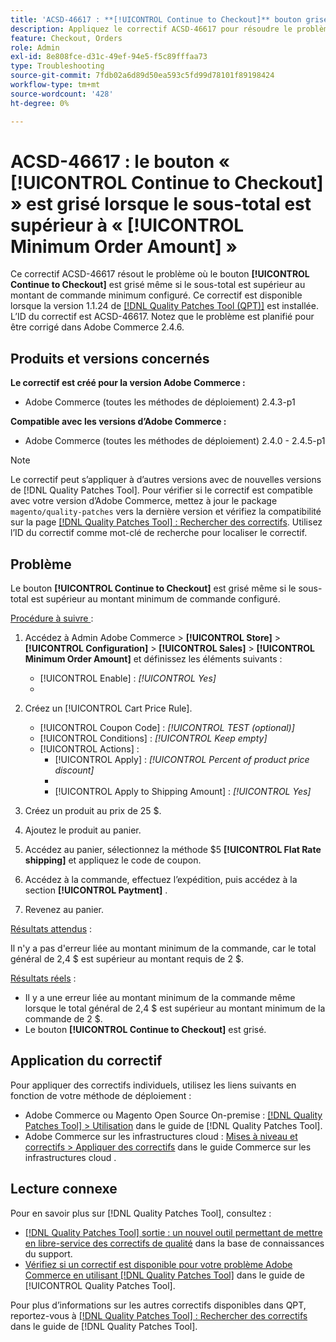 ```yaml
---
title: 'ACSD-46617 : **[!UICONTROL Continue to Checkout]** bouton grisé lorsque le sous-total est supérieur au montant minimum de commande configuré'
description: Appliquez le correctif ACSD-46617 pour résoudre le problème d’Adobe Commerce où le bouton **[!UICONTROL Continue to Checkout]** est grisé même si le sous-total est supérieur au montant minimum de commande configuré.
feature: Checkout, Orders
role: Admin
exl-id: 8e808fce-d31c-49ef-94e5-f5c89fffaa73
type: Troubleshooting
source-git-commit: 7fdb02a6d89d50ea593c5fd99d78101f89198424
workflow-type: tm+mt
source-wordcount: '428'
ht-degree: 0%

---
```


# ACSD-46617 : le bouton « [!UICONTROL Continue to Checkout] » est grisé lorsque le sous-total est supérieur à « [!UICONTROL Minimum Order Amount] »

Ce correctif ACSD-46617 résout le problème où le bouton **[!UICONTROL Continue to Checkout]** est grisé même si le sous-total est supérieur au montant de commande minimum configuré. Ce correctif est disponible lorsque la version 1.1.24 de [[!DNL Quality Patches Tool (QPT)]](https://experienceleague.adobe.com/en/docs/commerce-operations/tools/quality-patches-tool/quality-patches-tool-to-self-serve-quality-patches) est installée. L’ID du correctif est ACSD-46617. Notez que le problème est planifié pour être corrigé dans Adobe Commerce 2.4.6.

## Produits et versions concernés

**Le correctif est créé pour la version Adobe Commerce :**

* Adobe Commerce (toutes les méthodes de déploiement) 2.4.3-p1

**Compatible avec les versions d’Adobe Commerce :**

* Adobe Commerce (toutes les méthodes de déploiement) 2.4.0 - 2.4.5-p1

>[!NOTE]
>
>Le correctif peut s’appliquer à d’autres versions avec de nouvelles versions de [!DNL Quality Patches Tool]. Pour vérifier si le correctif est compatible avec votre version d’Adobe Commerce, mettez à jour le package `magento/quality-patches` vers la dernière version et vérifiez la compatibilité sur la page [[!DNL Quality Patches Tool] : Rechercher des correctifs](https://experienceleague.adobe.com/tools/commerce-quality-patches/index.html). Utilisez l’ID du correctif comme mot-clé de recherche pour localiser le correctif.

## Problème

Le bouton **[!UICONTROL Continue to Checkout]** est grisé même si le sous-total est supérieur au montant minimum de commande configuré.

<u>Procédure à suivre </u> :

1. Accédez à Admin Adobe Commerce > **[!UICONTROL Store]** > **[!UICONTROL Configuration]** > **[!UICONTROL Sales]** > **[!UICONTROL Minimum Order Amount]** et définissez les éléments suivants :
   * [!UICONTROL Enable] : *[!UICONTROL Yes]*
   * 
     [!UICONTROL Minimum Amount]: *2*

1. Créez un [!UICONTROL Cart Price Rule].
   * [!UICONTROL Coupon Code] : *[!UICONTROL TEST (optional)]*
   * [!UICONTROL Conditions] : *[!UICONTROL Keep empty]*
   * [!UICONTROL Actions] :
      * [!UICONTROL Apply] : *[!UICONTROL Percent of product price discount]*
      * 
        [!UICONTROL Discount Amount]: *92*
      * [!UICONTROL Apply to Shipping Amount] : *[!UICONTROL Yes]*
1. Créez un produit au prix de 25 $.
1. Ajoutez le produit au panier.
1. Accédez au panier, sélectionnez la méthode $5 **[!UICONTROL Flat Rate shipping]** et appliquez le code de coupon.
1. Accédez à la commande, effectuez l’expédition, puis accédez à la section **[!UICONTROL Paytment]** .
1. Revenez au panier.

<u>Résultats attendus</u> :

Il n&#39;y a pas d&#39;erreur liée au montant minimum de la commande, car le total général de 2,4 $ est supérieur au montant requis de 2 $.

<u>Résultats réels</u> :

* Il y a une erreur liée au montant minimum de la commande même lorsque le total général de 2,4 $ est supérieur au montant minimum de la commande de 2 $.
* Le bouton **[!UICONTROL Continue to Checkout]** est grisé.

## Application du correctif

Pour appliquer des correctifs individuels, utilisez les liens suivants en fonction de votre méthode de déploiement :

* Adobe Commerce ou Magento Open Source On-premise : [[!DNL Quality Patches Tool] > Utilisation](/help/tools/quality-patches-tool/usage.md) dans le guide de [!DNL Quality Patches Tool].
* Adobe Commerce sur les infrastructures cloud : [Mises à niveau et correctifs > Appliquer des correctifs](https://experienceleague.adobe.com/docs/commerce-cloud-service/user-guide/develop/upgrade/apply-patches.html) dans le guide Commerce sur les infrastructures cloud .

## Lecture connexe

Pour en savoir plus sur [!DNL Quality Patches Tool], consultez :

* [[!DNL Quality Patches Tool] sortie : un nouvel outil permettant de mettre en libre-service des correctifs de qualité](https://experienceleague.adobe.com/en/docs/commerce-operations/tools/quality-patches-tool/quality-patches-tool-to-self-serve-quality-patches) dans la base de connaissances du support.
* [Vérifiez si un correctif est disponible pour votre problème Adobe Commerce en utilisant [!DNL Quality Patches Tool]](/help/tools/quality-patches-tool/patches-available-in-qpt/check-patch-for-magento-issue-with-magento-quality-patches.md) dans le guide de [!UICONTROL Quality Patches Tool].


Pour plus d’informations sur les autres correctifs disponibles dans QPT, reportez-vous à [[!DNL Quality Patches Tool] : Rechercher des correctifs](https://experienceleague.adobe.com/tools/commerce-quality-patches/index.html) dans le guide de [!DNL Quality Patches Tool].
